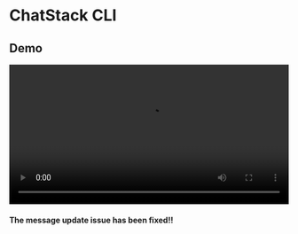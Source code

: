 # ChatStack CLI

## Demo

<video controls width="100%">
  <source src="demo.mp4" type="video/mp4">
</video>

#### The message update issue has been fixed!!
